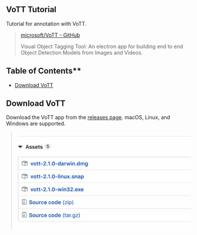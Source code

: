 ## VoTT Tutorial

Tutorial for annotation with VoTT.

> [microsoft/VoTT - GitHub](https://github.com/microsoft/VoTT)
>
> Visual Object Tagging Tool: An electron app for building end to end Object Detection Models from Images and Videos.



## Table of Contents**

<!-- START doctoc generated TOC please keep comment here to allow auto update -->
<!-- DON'T EDIT THIS SECTION, INSTEAD RE-RUN doctoc TO UPDATE -->


- [Download VoTT](#download-vott)

<!-- END doctoc generated TOC please keep comment here to allow auto update -->



## Download VoTT

Download the VoTT app from the [releases page]. macOS, Linux, and Windows are supported.

[releases page]:https://github.com/microsoft/VoTT/releases

![](./images/download.jpg)
